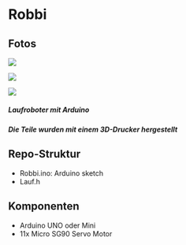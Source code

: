 Robbi
======

Fotos
-----
![](https://www.dropbox.com/s/rvulwijgetuqg15/Robot1.jpg?raw=1)

![](https://www.dropbox.com/s/22gpels988xjnrl/Robot2.jpg?raw=1)

![](https://www.dropbox.com/s/s93elnujm0axgtr/Fusse.jpg?raw=1)


##### Laufroboter mit Arduino
##### Die Teile wurden mit einem 3D-Drucker hergestellt

Repo-Struktur
--------------
* Robbi.ino: Arduino sketch
* Lauf.h

Komponenten
----------
* Arduino UNO oder Mini
* 11x Micro SG90 Servo Motor 





